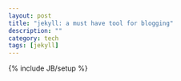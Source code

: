 ```yaml
---
layout: post
title: "jekyll: a must have tool for blogging"
description: ""
category: tech
tags: [jekyll]
---
```

{% include JB/setup %}
